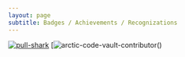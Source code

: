 ```yaml
---
layout: page
subtitle: Badges / Achievements / Recognizations
---
```


[![pull-shark](https://github.com/users/yourspraveen/achievements/pull-shark)]()
[![arctic-code-vault-contributor](https://github.com/users/yourspraveen/achievements/arctic-code-vault-contributor)()
